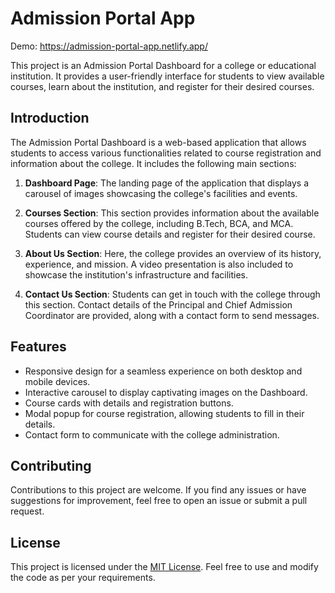 # Admission Portal App

Demo: https://admission-portal-app.netlify.app/

This project is an Admission Portal Dashboard for a college or educational institution. It provides a user-friendly interface for students to view available courses, learn about the institution, and register for their desired courses.

## Introduction

The Admission Portal Dashboard is a web-based application that allows students to access various functionalities related to course registration and information about the college. It includes the following main sections:

1. **Dashboard Page**: The landing page of the application that displays a carousel of images showcasing the college's facilities and events.

2. **Courses Section**: This section provides information about the available courses offered by the college, including B.Tech, BCA, and MCA. Students can view course details and register for their desired course.

3. **About Us Section**: Here, the college provides an overview of its history, experience, and mission. A video presentation is also included to showcase the institution's infrastructure and facilities.

4. **Contact Us Section**: Students can get in touch with the college through this section. Contact details of the Principal and Chief Admission Coordinator are provided, along with a contact form to send messages.

## Features

- Responsive design for a seamless experience on both desktop and mobile devices.
- Interactive carousel to display captivating images on the Dashboard.
- Course cards with details and registration buttons.
- Modal popup for course registration, allowing students to fill in their details.
- Contact form to communicate with the college administration.

## Contributing

Contributions to this project are welcome. If you find any issues or have suggestions for improvement, feel free to open an issue or submit a pull request.

## License

This project is licensed under the [MIT License](LICENSE). Feel free to use and modify the code as per your requirements.
